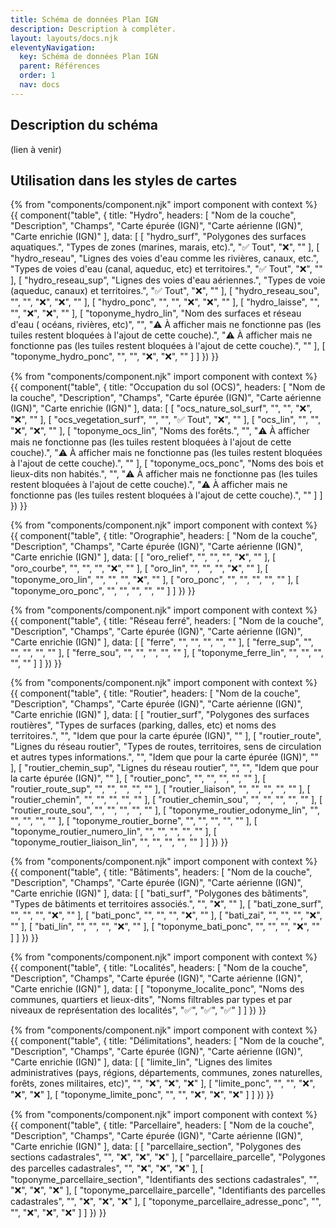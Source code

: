 ```yaml
---
title: Schéma de données Plan IGN
description: Description à compléter.
layout: layouts/docs.njk
eleventyNavigation:
  key: Schéma de données Plan IGN
  parent: Références
  order: 1
  nav: docs
---
```


## Description du schéma

(lien à venir)

## Utilisation dans les styles de cartes

{% from "components/component.njk" import component with context %}
{{ component("table", {
    title: "Hydro",
    headers: [
        "Nom de la couche",
        "Description",
        "Champs",
        "Carte épurée (IGN)",
        "Carte aérienne (IGN)",
        "Carte enrichie (IGN)"
    ],
    data: [
        [
            "hydro_surf",
            "Polygones des surfaces aquatiques.",
            "Types de zones (marines, marais, etc).",
            "✅ Tout",
            "❌",
            ""
        ],
        [
            "hydro_reseau",
            "Lignes des voies d'eau comme les rivières, canaux, etc.",
            "Types de voies d'eau (canal, aqueduc, etc) et territoires.",
            "✅ Tout",
            "❌",
            ""
        ],
        [
            "hydro_reseau_sup",
            "Lignes des voies d'eau aériennes.",
            "Types de voie (aqueduc, canaux) et territoires.",
            "✅ Tout",
            "❌",
            ""
        ],
        [
            "hydro_reseau_sou",
            "",
            "",
            "❌",
            "❌",
            ""
        ],
        [
            "hydro_ponc",
            "",
            "",
            "❌",
            "❌",
            ""
        ],
        [
            "hydro_laisse",
            "",
            "",
            "❌",
            "❌",
            ""
        ],
        [
            "toponyme_hydro_lin",
            "Nom des surfaces et réseau d'eau ( océans, rivières, etc)",
            "",
            "⚠️ À afficher mais ne fonctionne pas (les tuiles restent bloquées à l'ajout de cette couche).",
            "⚠️ À afficher mais ne fonctionne pas (les tuiles restent bloquées à l'ajout de cette couche).",
            ""
        ],
        [
            "toponyme_hydro_ponc",
            "",
            "",
            "❌",
            "❌",
            ""
        ]
    ]
}) }}

{% from "components/component.njk" import component with context %}
{{ component("table", {
    title: "Occupation du sol (OCS)",
    headers: [
        "Nom de la couche",
        "Description",
        "Champs",
        "Carte épurée (IGN)",
        "Carte aérienne (IGN)",
        "Carte enrichie (IGN)"
    ],
    data: [
        [
            "ocs_nature_sol_surf",
            "",
            "",
            "❌",
            "❌",
            ""
        ],
        [
            "ocs_vegetation_surf",
            "",
            "",
            "✅ Tout",
            "❌",
            ""
        ],
        [
            "ocs_lin",
            "",
            "",
            "❌",
            "❌",
            ""
        ],
        [
            "toponyme_ocs_lin",
            "Noms des forêts.",
            "",
            "⚠️ À afficher mais ne fonctionne pas (les tuiles restent bloquées à l'ajout de cette couche).",
            "⚠️ À afficher mais ne fonctionne pas (les tuiles restent bloquées à l'ajout de cette couche).",
            ""
        ],
        [
            "toponyme_ocs_ponc",
            "Noms des bois et lieux-dits non habités.",
            "",
            "⚠️ À afficher mais ne fonctionne pas (les tuiles restent bloquées à l'ajout de cette couche).",
            "⚠️ À afficher mais ne fonctionne pas (les tuiles restent bloquées à l'ajout de cette couche).",
            ""
        ]
    ]
}) }}

{% from "components/component.njk" import component with context %}
{{ component("table", {
    title: "Orographie",
    headers: [
        "Nom de la couche",
        "Description",
        "Champs",
        "Carte épurée (IGN)",
        "Carte aérienne (IGN)",
        "Carte enrichie (IGN)"
    ],
    data: [
        [
            "oro_relief",
            "",
            "",
            "",
            "❌",
            ""
        ],
        [
            "oro_courbe",
            "",
            "",
            "",
            "❌",
            ""
        ],
        [
            "oro_lin",
            "",
            "",
            "",
            "❌",
            ""
        ],
        [
            "toponyme_oro_lin",
            "",
            "",
            "",
            "❌",
            ""
        ],
        [
            "oro_ponc",
            "",
            "",
            "",
            "",
            ""
        ],
        [
            "toponyme_oro_ponc",
            "",
            "",
            "",
            "",
            ""
        ]
    ]
}) }}

{% from "components/component.njk" import component with context %}
{{ component("table", {
    title: "Réseau ferré",
    headers: [
        "Nom de la couche",
        "Description",
        "Champs",
        "Carte épurée (IGN)",
        "Carte aérienne (IGN)",
        "Carte enrichie (IGN)"
    ],
    data: [
        [
            "ferre",
            "",
            "",
            "",
            "",
            ""
        ],
        [
            "ferre_sup",
            "",
            "",
            "",
            "",
            ""
        ],
        [
            "ferre_sou",
            "",
            "",
            "",
            "",
            ""
        ],
        [
            "toponyme_ferre_lin",
            "",
            "",
            "",
            "",
            ""
        ]
    ]
}) }}

{% from "components/component.njk" import component with context %}
{{ component("table", {
    title: "Routier",
    headers: [
        "Nom de la couche",
        "Description",
        "Champs",
        "Carte épurée (IGN)",
        "Carte aérienne (IGN)",
        "Carte enrichie (IGN)"
    ],
    data: [
        [
            "routier_surf",
            "Polygones des surfaces routières",
            "Types de surfaces (parking, dalles, etc) et noms des territoires.",
            "",
            "Idem que pour la carte épurée (IGN)",
            ""
        ],
        [
            "routier_route",
            "Lignes du réseau routier",
            "Types de routes, territoires, sens de circulation et autres types informations.",
            "",
            "Idem que pour la carte épurée (IGN)",
            ""
        ],
        [
            "routier_chemin_sup",
            "Lignes du réseau routier",
            "",
            "",
            "Idem que pour la carte épurée (IGN)",
            ""
        ],
        [
            "routier_ponc",
            "",
            "",
            "",
            "",
            ""
        ],
        [
            "routier_route_sup",
            "",
            "",
            "",
            "",
            ""
        ],
        [
            "routier_liaison",
            "",
            "",
            "",
            "",
            ""
        ],
        [
            "routier_chemin",
            "",
            "",
            "",
            "",
            ""
        ],
        [
            "routier_chemin_sou",
            "",
            "",
            "",
            "",
            ""
        ],
        [
            "routier_route_sou",
            "",
            "",
            "",
            "",
            ""
        ],
        [
            "toponyme_routier_odonyme_lin",
            "",
            "",
            "",
            "",
            ""
        ],
        [
            "toponyme_routier_borne",
            "",
            "",
            "",
            "",
            ""
        ],
        [
            "toponyme_routier_numero_lin",
            "",
            "",
            "",
            "",
            ""
        ],
        [
            "toponyme_routier_liaison_lin",
            "",
            "",
            "",
            "",
            ""
        ]
    ]
}) }}

{% from "components/component.njk" import component with context %}
{{ component("table", {
    title: "Bâtiments",
    headers: [
        "Nom de la couche",
        "Description",
        "Champs",
        "Carte épurée (IGN)",
        "Carte aérienne (IGN)",
        "Carte enrichie (IGN)"
    ],
    data: [
        [
            "bati_surf",
            "Polygones des bâtiments",
            "Types de bâtiments et territoires associés.",
            "",
            "❌",
            ""
        ],
        [
            "bati_zone_surf",
            "",
            "",
            "",
            "❌",
            ""
        ],
        [
            "bati_ponc",
            "",
            "",
            "",
            "❌",
            ""
        ],
        [
            "bati_zai",
            "",
            "",
            "",
            "❌",
            ""
        ],
        [
            "bati_lin",
            "",
            "",
            "",
            "❌",
            ""
        ],
        [
            "toponyme_bati_ponc",
            "",
            "",
            "",
            "❌",
            ""
        ]
    ]
}) }}

{% from "components/component.njk" import component with context %}
{{ component("table", {
    title: "Localités",
    headers: [
        "Nom de la couche",
        "Description",
        "Champs",
        "Carte épurée (IGN)",
        "Carte aérienne (IGN)",
        "Carte enrichie (IGN)"
    ],
    data: [
        [
            "toponyme_localite_ponc",
            "Noms des communes, quartiers et lieux-dits",
            "Noms filtrables par types et par niveaux de représentation des localités",
            "✅",
            "✅",
            "✅"
        ]
    ]
}) }}

{% from "components/component.njk" import component with context %}
{{ component("table", {
    title: "Délimitations",
    headers: [
        "Nom de la couche",
        "Description",
        "Champs",
        "Carte épurée (IGN)",
        "Carte aérienne (IGN)",
        "Carte enrichie (IGN)"
    ],
    data: [
        [
            "limite_lin",
            "Lignes des limites administratives (pays, régions, départements, communes, zones naturelles, forêts, zones militaires, etc)",
            "",
            "❌",
            "❌",
            "❌"
        ],
        [
            "limite_ponc",
            "",
            "",
            "❌",
            "❌",
            "❌"
        ],
        [
            "toponyme_limite_ponc",
            "",
            "",
            "❌",
            "❌",
            "❌"
        ]
    ]
}) }}

{% from "components/component.njk" import component with context %}
{{ component("table", {
    title: "Parcellaire",
    headers: [
        "Nom de la couche",
        "Description",
        "Champs",
        "Carte épurée (IGN)",
        "Carte aérienne (IGN)",
        "Carte enrichie (IGN)"
    ],
    data: [
        [
            "parcellaire_section",
            "Polygones des sections cadastrales",
            "",
            "❌",
            "❌",
            "❌"
        ],
        [
            "parcellaire_parcelle",
            "Polygones des parcelles cadastrales",
            "",
            "❌",
            "❌",
            "❌"
        ],
        [
            "toponyme_parcellaire_section",
            "Identifiants des sections cadastrales",
            "",
            "❌",
            "❌",
            "❌"
        ],
        [
            "toponyme_parcellaire_parcelle",
            "Identifiants des parcelles cadastrales",
            "",
            "❌",
            "❌",
            "❌"
        ],
        [
            "toponyme_parcellaire_adresse_ponc",
            "",
            "",
            "❌",
            "❌",
            "❌"
        ]
    ]
}) }}
